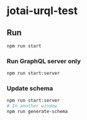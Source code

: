 # jotai-urql-test

## Run

```sh
npm run start
```

### Run GraphQL server only

```sh
npm run start:server
```

### Update schema

```sh
npm run start:server
# In another window
npm run generate-schema
```
